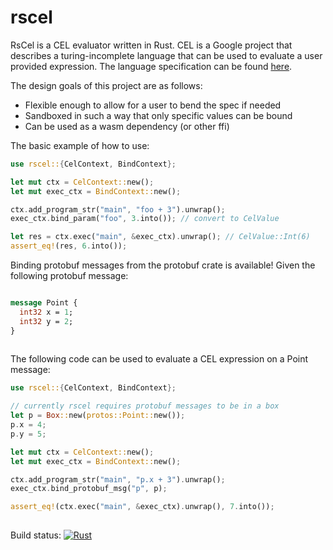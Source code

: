 # rscel

RsCel is a CEL evaluator written in Rust. CEL is a Google project that
describes a turing-incomplete language that can be used to evaluate
a user provided expression. The language specification can be found
[here](https://github.com/google/cel-spec/blob/master/doc/langdef.md).

The design goals of this project are as follows:
  * Flexible enough to allow for a user to bend the spec if needed
  * Sandboxed in such a way that only specific values can be bound
  * Can be used as a wasm dependency (or other ffi)

The basic example of how to use:
```rust
use rscel::{CelContext, BindContext};

let mut ctx = CelContext::new();
let mut exec_ctx = BindContext::new();

ctx.add_program_str("main", "foo + 3").unwrap();
exec_ctx.bind_param("foo", 3.into()); // convert to CelValue

let res = ctx.exec("main", &exec_ctx).unwrap(); // CelValue::Int(6)
assert_eq!(res, 6.into());
```

Binding protobuf messages from the protobuf crate is available! Given
the following protobuf message:
```protobuf

message Point {
  int32 x = 1;
  int32 y = 2;
}
  
```
The following code can be used to evaluate a CEL expression on a Point message:

```rust
use rscel::{CelContext, BindContext};

// currently rscel requires protobuf messages to be in a box
let p = Box::new(protos::Point::new());
p.x = 4;
p.y = 5;

let mut ctx = CelContext::new();
let mut exec_ctx = BindContext::new();

ctx.add_program_str("main", "p.x + 3").unwrap();
exec_ctx.bind_protobuf_msg("p", p);

assert_eq!(ctx.exec("main", &exec_ctx).unwrap(), 7.into());
  
```

Build status: [![Rust](https://github.com/1BADragon/rscel/actions/workflows/rust.yml/badge.svg)](https://github.com/1BADragon/rscel/actions/workflows/rust.yml)
